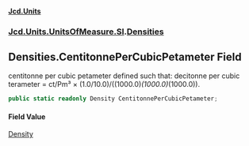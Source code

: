 #### [Jcd.Units](index.md 'index')
### [Jcd.Units.UnitsOfMeasure.SI](Jcd.Units.UnitsOfMeasure.SI.md 'Jcd.Units.UnitsOfMeasure.SI').[Densities](Densities.md 'Jcd.Units.UnitsOfMeasure.SI.Densities')

## Densities.CentitonnePerCubicPetameter Field

centitonne per cubic petameter defined such that: decitonne per cubic terameter = ct/Pm³ × (1.0/10.0)/((1000.0)*(1000.0)*(1000.0)).

```csharp
public static readonly Density CentitonnePerCubicPetameter;
```

#### Field Value
[Density](Density.md 'Jcd.Units.UnitTypes.Density')